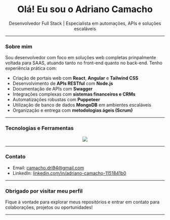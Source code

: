 <h1 align="center">Olá! Eu sou o Adriano Camacho </h1>
<p align="center">Desenvolvedor Full Stack | Especialista em automações, APIs e soluções escaláveis</p>

---

###  Sobre mim

Sou desenvolvedor com foco em soluções web completas prinpalmente voltada para SAAS, atuando tanto no front-end quanto no back-end. Tenho experiência prática com:

- Criação de portais web com **React**, **Angular** e **Tailwind CSS**
- Desenvolvimento de **APIs RESTful** com **Node.js**
- Documentação de APIs com **Swagger**
- Integrações complexas com **sistemas financeiros e CRMs**
- Automatizações robustas com **Puppeteer**
- Utilização de banco de dados **MongoDB** em ambientes escaláveis
- Organização e entrega com **metodologias ágeis (Scrum)**

---

### Tecnologias e Ferramentas

<p align="center">
  <img src="https://skillicons.dev/icons?i=js,ts,nodejs,react,angular,html,css,tailwind,mongodb,git,github,docker,puppeteer,vite,flowbite" />
</p>

---

###  Contato

- Email: [camacho.dri94@gmail.com](mailto:camacho.dri94@gmail.com)  
- LinkedIn: [linkedin.com/in/adriano-camacho-1151841b0](https://www.linkedin.com/in/adriano-camacho-1151841b0/)

---

### Obrigado por visitar meu perfil

Fique à vontade para explorar meus repositórios e entrar em contato para colaborações, projetos ou oportunidades!

---
